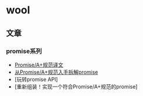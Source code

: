 # wool
## 文章

### promise系列
* [Promise/A+规范译文](https://github.com/WoolYang/wool-blog/blob/master/promise/PromisesA%2B.md)
* [从Promise/A+规范入手拆解promise](https://github.com/WoolYang/wool-blog/blob/master/promise/PromisesA%2B%E8%A7%A3%E8%AF%BB.md)
* [玩转promise API]
* [重新组装！实现一个符合Promise/A+规范的promise]
